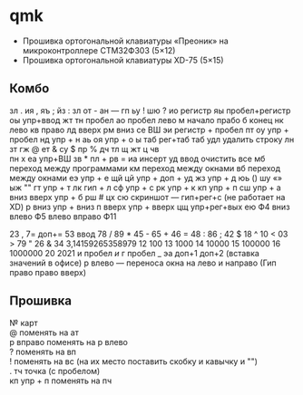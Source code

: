 # qmk
- Прошивка ортогональной клавиатуры «Преоник» на микроконтроллере СТМ32Ф303 (5×12)
- Прошивка ортогональной клавиатуры XD-75 (5×15)

## Комбо
зл . 
ия , 
яъ ;
йз : 
зл 
от -
ан  —
гп 
ьу !
шю ?
ио регистр
яы пробел+регистр
оы упр+ввод
жт 
тн пробел
ао пробел
лево м начало
прабо б конец
нк лево
кв право
лд вверх
рм вниз
се ВШ
эи регистр + пробел
пт
оу упр + пробел
нд упр + н
аь
оя упр + о
ы таб рег+таб
таб удл удалить строку
лн
зт
гж @
ет &
су $
пр %
дч
тл щ
жт ц 
чв  
пн х 
еа упр+ВШ
зв *
пл +
рв =
иа инсерт
уд ввод очистить все
мб переход между программами
км переход между окнами 
вб переход между окнами
еэ упр + е
щй
цй упр + доп + уд
жз упр + д
юь ()
шу «»
ыж ""
гт упр + т
лк гип + л
сф упр + с
рк упр + к
кп упр + п
сш упр + а
вниз вверх упр + б
рш #
цх
сю скриншот — гип+рег+с (не работает на XD)
р вниз упр + вниз
п вверх упр + вверх
цщ упр+рег+вых
ею Ф4
вниз влево Ф5
влево вправо Ф11

23 ,
7= доп+=
53 ввод
78 /
89 *
45 -
65 +
46 =
48 :
86 ;
42 $
18 ^
10 <
03 >
79 "
26 &
34 3,14159265358979
12 100 
13 1000 
14 10000 
15 100000 
16 1000000 
20 2021 
и пробел _и_
г пробел _
эа доп+1 доп+2 (вставка значений в офисе)
р влево — переноса окна на лево и направо (Гип право право вверх)

## Прошивка
№ карт  
@ поменять на ат  
р вправо поменять на р влево  
? поменять на вп   
! поменять на вс (на их место поставить скобку и кавычку и "")  
. тч точка (с пробелом)  
кп упр + п поменять на пч  
